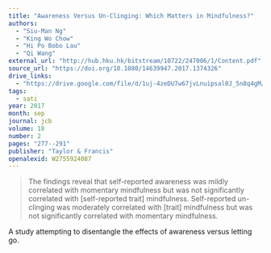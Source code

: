 ```yaml
---
title: "Awareness Versus Un-Clinging: Which Matters in Mindfulness?"
authors:
  - "Siu-Man Ng"
  - "King Wo Chow"
  - "Hi Po Bobo Lau"
  - "Qi Wang"
external_url: "http://hub.hku.hk/bitstream/10722/247006/1/Content.pdf"
source_url: "https://doi.org/10.1080/14639947.2017.1374326"
drive_links:
  - "https://drive.google.com/file/d/1uj-4zeDU7w67jvLnuipsal0J_5n8q4gM/view?usp=drivesdk"
tags:
  - sati
year: 2017
month: sep
journal: jcb
volume: 18
number: 2
pages: "277--291"
publisher: "Taylor & Francis"
openalexid: W2755924087
---
```


> The findings reveal that self-reported awareness was mildly correlated with momentary mindfulness but was not significantly correlated with [self-reported trait] mindfulness.
> Self-reported un-clinging was moderately correlated with [trait] mindfulness but was not significantly correlated with momentary mindfulness.

A study attempting to disentangle the effects of awareness versus letting go.
